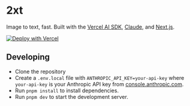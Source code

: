# 2xt

Image to text, fast. Built with the [Vercel AI SDK](https://sdk.vercel.ai), [Claude](https://claude.ai/), and [Next.js](https://nextjs.org).

[![Deploy with Vercel](https://vercel.com/button)](https://vercel.com/new/clone?repository-url=https%3A%2F%2Fgithub.com%2Fai-ng%2F2txt&env=ANTHROPIC_API_KEY&envDescription=Your%20Anthropic%20API%20key%20from%20https%3A%2F%2Fconsole.anthropic.com&envLink=https%3A%2F%2Fconsole.anthropic.com%2F&project-name=2txt&repository-name=2txt&demo-title=2txt&demo-description=Image%20to%20text%2C%20fast.&demo-url=https%3A%2F%2F2txt.vercel.app&demo-image=https%3A%2F%2F2txt.vercel.app%2Fopengraph-image.png)

## Developing

-   Clone the repository
-   Create a `.env.local` file with `ANTHROPIC_API_KEY=your-api-key` where `your-api-key` is your Anthropic API key from [console.anthropic.com](https://console.anthropic.com/).
-   Run `pnpm install` to install dependencies.
-   Run `pnpm dev` to start the development server.
